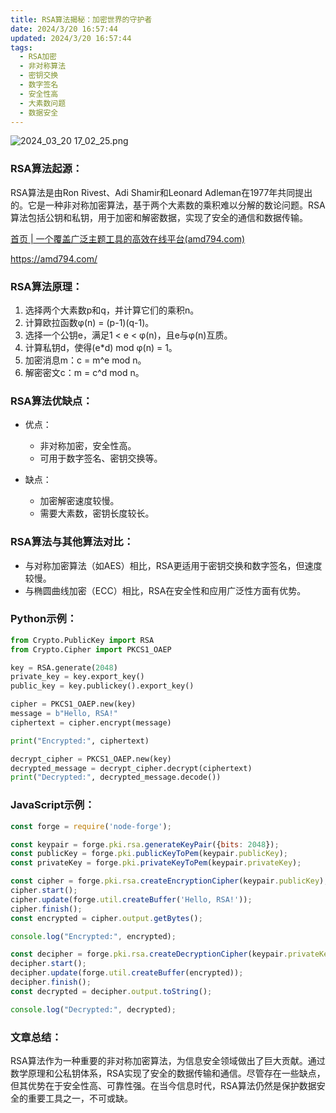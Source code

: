 ```yaml
---
title: RSA算法揭秘：加密世界的守护者
date: 2024/3/20 16:57:44
updated: 2024/3/20 16:57:44
tags:
  - RSA加密
  - 非对称算法
  - 密钥交换
  - 数字签名
  - 安全性高
  - 大素数问题
  - 数据安全
---
```



<img src="https://static.cmdragon.cn/blog/images/2024_03_20 17_02_25.png@blog" title="2024_03_20 17_02_25.png" alt="2024_03_20 17_02_25.png"/>

### RSA算法起源：

RSA算法是由Ron Rivest、Adi Shamir和Leonard
Adleman在1977年共同提出的。它是一种非对称加密算法，基于两个大素数的乘积难以分解的数论问题。RSA算法包括公钥和私钥，用于加密和解密数据，实现了安全的通信和数据传输。

[首页 | 一个覆盖广泛主题工具的高效在线平台(amd794.com)](https://amd794.com/)

https://amd794.com/

### RSA算法原理：

1. 选择两个大素数p和q，并计算它们的乘积n。
2. 计算欧拉函数φ(n) = (p-1)(q-1)。
3. 选择一个公钥e，满足1 < e < φ(n)，且e与φ(n)互质。
4. 计算私钥d，使得(e*d) mod φ(n) = 1。
5. 加密消息m：c = m^e mod n。
6. 解密密文c：m = c^d mod n。

### RSA算法优缺点：

- 优点：

    - 非对称加密，安全性高。
    - 可用于数字签名、密钥交换等。

- 缺点：

    - 加密解密速度较慢。
    - 需要大素数，密钥长度较长。

### RSA算法与其他算法对比：

- 与对称加密算法（如AES）相比，RSA更适用于密钥交换和数字签名，但速度较慢。
- 与椭圆曲线加密（ECC）相比，RSA在安全性和应用广泛性方面有优势。

### Python示例：

```python
from Crypto.PublicKey import RSA
from Crypto.Cipher import PKCS1_OAEP

key = RSA.generate(2048)
private_key = key.export_key()
public_key = key.publickey().export_key()

cipher = PKCS1_OAEP.new(key)
message = b"Hello, RSA!"
ciphertext = cipher.encrypt(message)

print("Encrypted:", ciphertext)

decrypt_cipher = PKCS1_OAEP.new(key)
decrypted_message = decrypt_cipher.decrypt(ciphertext)
print("Decrypted:", decrypted_message.decode())
```

### JavaScript示例：

```javascript
const forge = require('node-forge');

const keypair = forge.pki.rsa.generateKeyPair({bits: 2048});
const publicKey = forge.pki.publicKeyToPem(keypair.publicKey);
const privateKey = forge.pki.privateKeyToPem(keypair.privateKey);

const cipher = forge.pki.rsa.createEncryptionCipher(keypair.publicKey);
cipher.start();
cipher.update(forge.util.createBuffer('Hello, RSA!'));
cipher.finish();
const encrypted = cipher.output.getBytes();

console.log("Encrypted:", encrypted);

const decipher = forge.pki.rsa.createDecryptionCipher(keypair.privateKey);
decipher.start();
decipher.update(forge.util.createBuffer(encrypted));
decipher.finish();
const decrypted = decipher.output.toString();

console.log("Decrypted:", decrypted);
```

### 文章总结：

RSA算法作为一种重要的非对称加密算法，为信息安全领域做出了巨大贡献。通过数学原理和公私钥体系，RSA实现了安全的数据传输和通信。尽管存在一些缺点，但其优势在于安全性高、可靠性强。在当今信息时代，RSA算法仍然是保护数据安全的重要工具之一，不可或缺。
